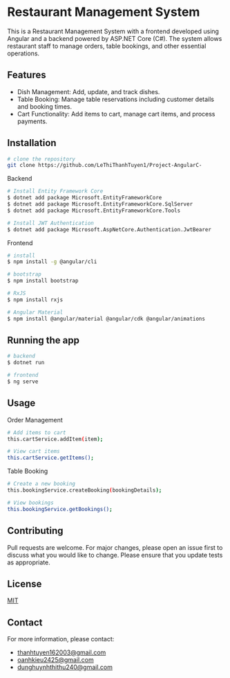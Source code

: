 # Restaurant Management System

This is a Restaurant Management System with a frontend developed using Angular and a backend powered by ASP.NET Core (C#). The system allows restaurant staff to manage orders, table bookings, and other essential operations.
## Features
- Dish Management: Add, update, and track dishes.
- Table Booking: Manage table reservations including customer details and booking times.
- Cart Functionality: Add items to cart, manage cart items, and process payments.

## Installation
```bash
# clone the repository
git clone https://github.com/LeThiThanhTuyen1/Project-AngularC-
```
Backend
```bash
# Install Entity Framework Core
$ dotnet add package Microsoft.EntityFrameworkCore
$ dotnet add package Microsoft.EntityFrameworkCore.SqlServer
$ dotnet add package Microsoft.EntityFrameworkCore.Tools

# Install JWT Authentication
$ dotnet add package Microsoft.AspNetCore.Authentication.JwtBearer
```
Frontend
```bash
# install 
$ npm install -g @angular/cli

# bootstrap
$ npm install bootstrap

# RxJS
$ npm install rxjs

# Angular Material
$ npm install @angular/material @angular/cdk @angular/animations
```

## Running the app

```bash
# backend
$ dotnet run

# frontend
$ ng serve
```

## Usage
Order Management
```bash
# Add items to cart
this.cartService.addItem(item);

# View cart items
this.cartService.getItems();
```

Table Booking
```bash
# Create a new booking
this.bookingService.createBooking(bookingDetails);

# View bookings
this.bookingService.getBookings();
```

## Contributing

Pull requests are welcome. For major changes, please open an issue first to discuss what you would like to change. Please ensure that you update tests as appropriate.

## License

[MIT](https://choosealicense.com/licenses/mit/)

## Contact
For more information, please contact:
- thanhtuyen162003@gmail.com
- oanhkieu2425@gmail.com
- dunghuynhthithu240@gmail.com
